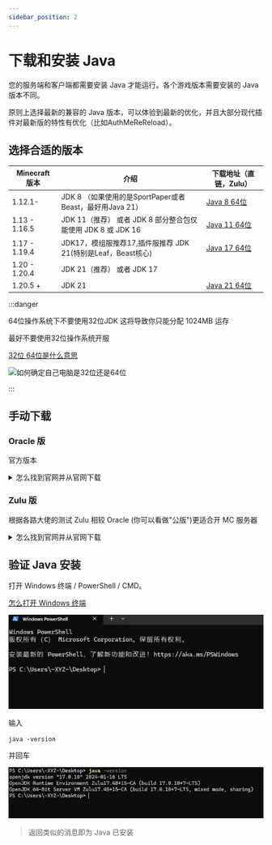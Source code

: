 ```yaml
---
sidebar_position: 2
---
```


# 下载和安装 Java

您的服务端和客户端都需要安装 Java 才能运行。各个游戏版本需要安装的 Java 版本不同。

原则上选择最新的兼容的 Java 版本，可以体验到最新的优化，并且大部分现代插件对最新版的特性有优化（比如AuthMeReReload）。

## 选择合适的版本

| Minecraft 版本  | 介绍                                           | 下载地址（直链，Zulu）                                                                           |
|---------------|----------------------------------------------|-----------------------------------------------------------------------------------------|
| 1.12.1-       | JDK 8 （如果使用的是SportPaper或者Beast，最好用Java 21）   | [Java 8 64位](https://cdn.yghpy.com/DL.Javas/zulu8.74.0.17-ca-jdk8.0.392-win_x64.msi)    |
| 1.13 - 1.16.5 | JDK 11（推荐） 或者 JDK 8 部分整合包仅能使用 JDK 8 或 JDK 16 | [Java 11 64位](https://cdn.azul.com/zulu/bin/zulu11.72.19-ca-jdk11.0.23-win_x64.msi)     |
| 1.17 - 1.19.4 | JDK17，模组服推荐17,插件服推荐 JDK 21(特别是Leaf，Beast核心)  | [Java 17 64位](https://cdn.yghpy.com/DL.Javas/zulu17.50.19-ca-fx-jdk17.0.11-win_x64.msi) |
| 1.20 - 1.20.4 | JDK 21（推荐） 或者 JDK 17                         |                                                                                         |
| 1.20.5 +      | JDK 21                                       | [Java 21 64位](https://cdn.yghpy.com/DL.Javas/zulu21.34.19-ca-fx-jdk21.0.3-win_x64.msi)  |

:::danger

64位操作系统下不要使用32位JDK 这将导致你只能分配 1024MB 运存

最好不要使用32位操作系统开服

[32位 64位是什么意思](https://cn.bing.com/search?q=32%E4%BD%8D%2064%E4%BD%8D%E6%98%AF%E4%BB%80%E4%B9%88%E6%84%8F%E6%80%9D)

![如何确定自己电脑是32位还是64位](https://cn.bing.com/search?q=%E5%A6%82%E4%BD%95%E7%A1%AE%E5%AE%9A%E8%87%AA%E5%B7%B1%E7%94%B5%E8%84%91%E6%98%AF32%E4%BD%8D%E8%BF%98%E6%98%AF64%E4%BD%8D)

:::

## 手动下载

### Oracle 版

官方版本

<details>
  <summary>怎么找到官网并从官网下载</summary>

![](_images/Oracle-1.png)
![](_images/Oracle-2.png)
![](_images/Oracle-3.png)
![](_images/Oracle-4.png)

> 如果再往下翻的话可以看到 Java 8 / 11。

![](_images/Oracle-5.png)

> 但是在这里 Java 8 需要登录才能下载。
>
> 你可以在下方链接直接下载 Java 8。
>
> > https://www.java.com/zh-CN/download/
</details>

### Zulu 版

根据各路大佬的测试 Zulu 相较 Oracle (你可以看做"公版")更适合开 MC 服务器

<details>
  <summary>怎么找到官网并从官网下载</summary>

![](_images/Zulu-1.png)

> 往下翻，找到这个，选择你想要的版本

![](_images/Zulu-2.png)

> 找到 64-bit (64位) （如果你的电脑是32位的，不建议开服）。

![](_images/Zulu-3.png)

> 如果您不能安装此软件（如不兼容），请关闭此文档，且**不要向**文档编写者们提问，感谢。
</details>


## 验证 Java 安装

打开 Windows 终端 / PowerShell / CMD。

[怎么打开 Windows 终端](https://cn.bing.com/search?q=%E6%80%8E%E4%B9%88%E6%89%93%E5%BC%80windows%E6%8E%A7%E5%88%B6%E5%8F%B0)

![](_images/cmd-1.png)

输入

```
java -version
```

并回车

![](_images/cmd-2.png)

> 返回类似的消息即为 Java 已安装

